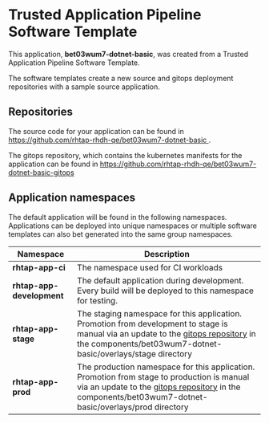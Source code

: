 # Trusted Application Pipeline Software Template

This application, **bet03wum7-dotnet-basic**, was created from a Trusted Application Pipeline Software Template.

The software templates create a new source and gitops deployment repositories with a sample source application. 

## Repositories

The source code for your application can be found in [https://github.com/rhtap-rhdh-qe/bet03wum7-dotnet-basic ](https://github.com/rhtap-rhdh-qe/bet03wum7-dotnet-basic ).
 
The gitops repository, which contains the kubernetes manifests for the application can be found in 
[https://github.com/rhtap-rhdh-qe/bet03wum7-dotnet-basic-gitops ](https://github.com/rhtap-rhdh-qe/bet03wum7-dotnet-basic-gitops ) 

## Application namespaces 

The default application will be found in the following namespaces. Applications can be deployed into unique namespaces or multiple software templates can also bet generated into the same group namespaces.  

|  Namespace   |  Description   |  
| -------- | -------- |
| **rhtap-app-ci** | The namespace used for CI workloads |
| **rhtap-app-development** | The default application during development. Every build will be deployed to this namespace for testing. |
| **rhtap-app-stage** | The staging namespace for this application. Promotion from development to stage is manual via an update to the [gitops repository](https://github.com/rhtap-rhdh-qe/bet03wum7-dotnet-basic-gitops ) in the components/bet03wum7-dotnet-basic/overlays/stage directory |
| **rhtap-app-prod** | The production namespace for this application. Promotion from stage to production is manual via an update to the [gitops repository](https://github.com/rhtap-rhdh-qe/bet03wum7-dotnet-basic-gitops ) in the components/bet03wum7-dotnet-basic/overlays/prod directory |